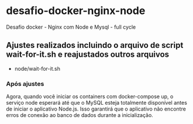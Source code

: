 # desafio-docker-nginx-node
Desafio docker  - Nginx com Node e Mysql - full cycle

## Ajustes realizados incluindo o arquivo de script wait-for-it.sh e reajustados outros arquivos

- node/wait-for-it.sh

### Após ajustes
Agora, quando você iniciar os containers com docker-compose up, o serviço node esperará até que o MySQL esteja 
totalmente disponível antes de iniciar o aplicativo Node.js. Isso garantirá que o aplicativo não encontre erros 
de conexão ao banco de dados durante a inicialização.
